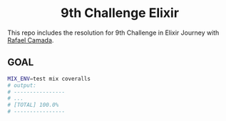 <h1 align='center'>
9th Challenge Elixir
</h1>

This repo includes the resolution for 9th Challenge in Elixir Journey with [Rafael Camada][btn-tutor].

## GOAL

```bash
MIX_ENV=test mix coveralls
# output:
# ----------------
# ...
# [TOTAL] 100.0%
# ----------------
```

<!-- VARIABLES -->

[btn-tutor]: https://github.com/rafaelcamarda
